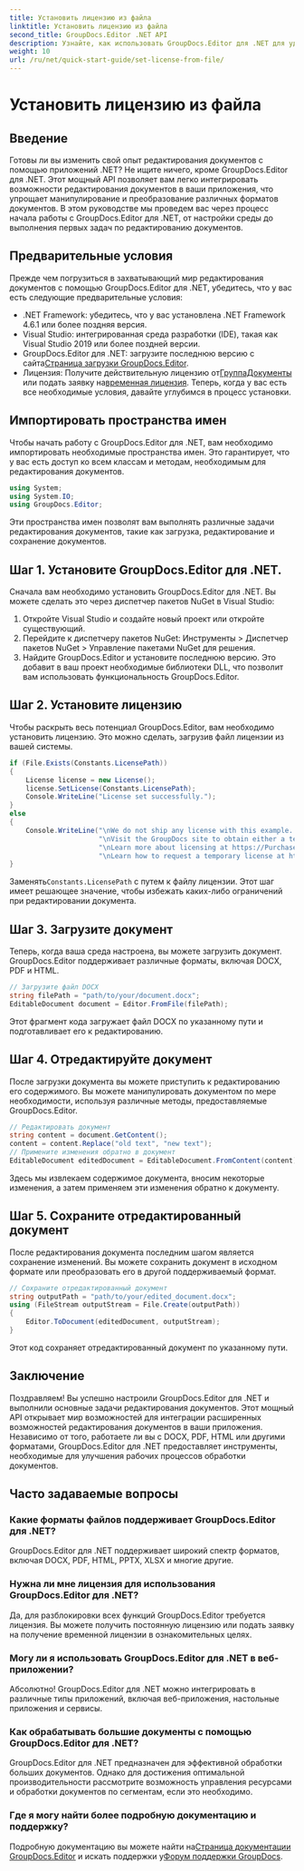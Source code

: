 ```yaml
---
title: Установить лицензию из файла
linktitle: Установить лицензию из файла
second_title: GroupDocs.Editor .NET API
description: Узнайте, как использовать GroupDocs.Editor для .NET для удобного редактирования документов в ваших приложениях. Включены пошаговое руководство, советы и часто задаваемые вопросы.
weight: 10
url: /ru/net/quick-start-guide/set-license-from-file/
---
```


# Установить лицензию из файла

## Введение
Готовы ли вы изменить свой опыт редактирования документов с помощью приложений .NET? Не ищите ничего, кроме GroupDocs.Editor для .NET. Этот мощный API позволяет вам легко интегрировать возможности редактирования документов в ваши приложения, что упрощает манипулирование и преобразование различных форматов документов. В этом руководстве мы проведем вас через процесс начала работы с GroupDocs.Editor для .NET, от настройки среды до выполнения первых задач по редактированию документов.
## Предварительные условия
Прежде чем погрузиться в захватывающий мир редактирования документов с помощью GroupDocs.Editor для .NET, убедитесь, что у вас есть следующие предварительные условия:
- .NET Framework: убедитесь, что у вас установлена .NET Framework 4.6.1 или более поздняя версия.
- Visual Studio: интегрированная среда разработки (IDE), такая как Visual Studio 2019 или более поздней версии.
-  GroupDocs.Editor для .NET: загрузите последнюю версию с сайта[Страница загрузки GroupDocs.Editor](https://releases.groupdocs.com/editor/net/).
-  Лицензия: Получите действительную лицензию от[ГруппаДокументы](https://purchase.groupdocs.com/buy) или подать заявку на[временная лицензия](https://purchase.groupdocs.com/temporary-license/).
Теперь, когда у вас есть все необходимые условия, давайте углубимся в процесс установки.
## Импортировать пространства имен
Чтобы начать работу с GroupDocs.Editor для .NET, вам необходимо импортировать необходимые пространства имен. Это гарантирует, что у вас есть доступ ко всем классам и методам, необходимым для редактирования документов.
```csharp
using System;
using System.IO;
using GroupDocs.Editor;
```
Эти пространства имен позволят вам выполнять различные задачи редактирования документов, такие как загрузка, редактирование и сохранение документов.
## Шаг 1. Установите GroupDocs.Editor для .NET.
Сначала вам необходимо установить GroupDocs.Editor для .NET. Вы можете сделать это через диспетчер пакетов NuGet в Visual Studio:
1. Откройте Visual Studio и создайте новый проект или откройте существующий.
2. Перейдите к диспетчеру пакетов NuGet: Инструменты > Диспетчер пакетов NuGet > Управление пакетами NuGet для решения.
3. Найдите GroupDocs.Editor и установите последнюю версию.
Это добавит в ваш проект необходимые библиотеки DLL, что позволит вам использовать функциональность GroupDocs.Editor.
## Шаг 2. Установите лицензию
Чтобы раскрыть весь потенциал GroupDocs.Editor, вам необходимо установить лицензию. Это можно сделать, загрузив файл лицензии из вашей системы.
```csharp
if (File.Exists(Constants.LicensePath))
{
    License license = new License();
    license.SetLicense(Constants.LicensePath);
    Console.WriteLine("License set successfully.");
}
else
{
    Console.WriteLine("\nWe do not ship any license with this example. " +
                      "\nVisit the GroupDocs site to obtain either a temporary or permanent license. " +
                      "\nLearn more about licensing at https://Purchase.groupdocs.com/faqs/licensing. " +
                      "\nLearn how to request a temporary license at https://Purchase.groupdocs.com/temporary-license.");
}
```
 Заменять`Constants.LicensePath` с путем к файлу лицензии. Этот шаг имеет решающее значение, чтобы избежать каких-либо ограничений при редактировании документа. 
## Шаг 3. Загрузите документ
Теперь, когда ваша среда настроена, вы можете загрузить документ. GroupDocs.Editor поддерживает различные форматы, включая DOCX, PDF и HTML.
```csharp
// Загрузите файл DOCX
string filePath = "path/to/your/document.docx";
EditableDocument document = Editor.FromFile(filePath);
```
Этот фрагмент кода загружает файл DOCX по указанному пути и подготавливает его к редактированию.
## Шаг 4. Отредактируйте документ
После загрузки документа вы можете приступить к редактированию его содержимого. Вы можете манипулировать документом по мере необходимости, используя различные методы, предоставляемые GroupDocs.Editor.
```csharp
// Редактировать документ
string content = document.GetContent();
content = content.Replace("old text", "new text");
// Примените изменения обратно в документ
EditableDocument editedDocument = EditableDocument.FromContent(content);
```
Здесь мы извлекаем содержимое документа, вносим некоторые изменения, а затем применяем эти изменения обратно к документу.
## Шаг 5. Сохраните отредактированный документ
После редактирования документа последним шагом является сохранение изменений. Вы можете сохранить документ в исходном формате или преобразовать его в другой поддерживаемый формат.
```csharp
// Сохраните отредактированный документ
string outputPath = "path/to/your/edited_document.docx";
using (FileStream outputStream = File.Create(outputPath))
{
    Editor.ToDocument(editedDocument, outputStream);
}
```
Этот код сохраняет отредактированный документ по указанному пути.
## Заключение
Поздравляем! Вы успешно настроили GroupDocs.Editor для .NET и выполнили основные задачи редактирования документов. Этот мощный API открывает мир возможностей для интеграции расширенных возможностей редактирования документов в ваши приложения. Независимо от того, работаете ли вы с DOCX, PDF, HTML или другими форматами, GroupDocs.Editor для .NET предоставляет инструменты, необходимые для улучшения рабочих процессов обработки документов.
## Часто задаваемые вопросы
### Какие форматы файлов поддерживает GroupDocs.Editor для .NET?
GroupDocs.Editor для .NET поддерживает широкий спектр форматов, включая DOCX, PDF, HTML, PPTX, XLSX и многие другие.
### Нужна ли мне лицензия для использования GroupDocs.Editor для .NET?
Да, для разблокировки всех функций GroupDocs.Editor требуется лицензия. Вы можете получить постоянную лицензию или подать заявку на получение временной лицензии в ознакомительных целях.
### Могу ли я использовать GroupDocs.Editor для .NET в веб-приложении?
Абсолютно! GroupDocs.Editor для .NET можно интегрировать в различные типы приложений, включая веб-приложения, настольные приложения и сервисы.
### Как обрабатывать большие документы с помощью GroupDocs.Editor для .NET?
GroupDocs.Editor для .NET предназначен для эффективной обработки больших документов. Однако для достижения оптимальной производительности рассмотрите возможность управления ресурсами и обработки документов по сегментам, если это необходимо.
### Где я могу найти более подробную документацию и поддержку?
 Подробную документацию вы можете найти на[Страница документации GroupDocs.Editor](https://tutorials.groupdocs.com/editor/net/) и искать поддержки у[Форум поддержки GroupDocs](https://forum.groupdocs.com/c/editor/20).